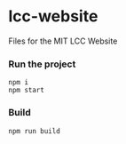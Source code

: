 # lcc-website
Files for the MIT LCC Website

### Run the project
```shell
npm i
npm start
```

### Build
```shell
npm run build
```